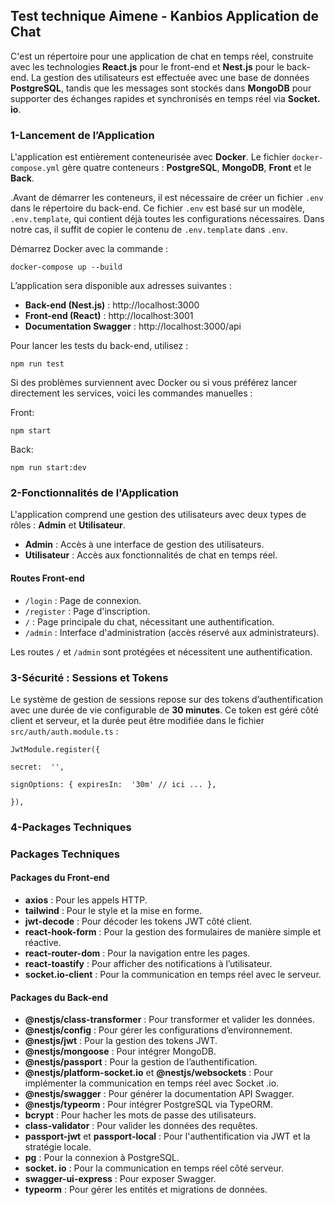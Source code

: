 ## Test technique Aimene - Kanbios Application de Chat 
C'est un répertoire pour une application de chat en temps réel, construite avec les technologies **React.js** pour le front-end et **Nest.js** pour le back-end. La gestion des utilisateurs est effectuée avec une base de données **PostgreSQL**, tandis que les messages sont stockés dans **MongoDB** pour supporter des échanges rapides et synchronisés en temps réel via  **Socket. io**. 

### 1-Lancement de l’Application
L'application est entièrement conteneurisée avec **Docker**. Le fichier `docker-compose.yml` gère quatre conteneurs : **PostgreSQL**, **MongoDB**, **Front** et le **Back**.

.Avant de démarrer les conteneurs, il est nécessaire de créer un fichier `.env` dans le répertoire du back-end. Ce fichier `.env` est basé sur un modèle, `.env.template`, qui contient déjà toutes les configurations nécessaires. Dans notre cas, il suffit de copier le contenu de `.env.template` dans `.env`.

Démarrez Docker  avec la commande :

    docker-compose up --build
  
 
   L’application sera disponible aux adresses suivantes :
-   **Back-end (Nest.js)** : http://localhost:3000
-   **Front-end (React)** : http://localhost:3001
-   **Documentation Swagger** : http://localhost:3000/api

Pour lancer les tests du back-end, utilisez :

    npm run test
    
Si des problèmes surviennent avec Docker ou si vous préférez lancer directement les services, voici les commandes manuelles :

Front: 

    npm start
Back:

    npm run start:dev


### 2-Fonctionnalités de l'Application

L'application comprend une gestion des utilisateurs avec deux types de rôles : **Admin** et **Utilisateur**.

-   **Admin** : Accès à une interface de gestion des utilisateurs.
-   **Utilisateur** : Accès aux fonctionnalités de chat en temps réel.

#### Routes Front-end

-   `/login` : Page de connexion.
-   `/register` : Page d'inscription.
-   `/` : Page principale du chat, nécessitant une authentification.
-   `/admin` : Interface d'administration (accès réservé aux administrateurs).

Les routes `/` et `/admin` sont protégées et nécessitent une authentification.

### 3-Sécurité : Sessions et Tokens
Le système de gestion de sessions repose sur des tokens d’authentification avec une durée de vie configurable de **30 minutes**. Ce token est géré côté client et serveur, et la durée peut être modifiée dans le fichier `src/auth/auth.module.ts` :

    JwtModule.register({
    
    secret:  '',
    
    signOptions: { expiresIn:  '30m' // ici ... },
    
    }),
### 4-Packages Techniques
### Packages Techniques

#### Packages du Front-end

-   **axios** : Pour les appels HTTP.
-   **tailwind** : Pour le style et la mise en forme.
-   **jwt-decode** : Pour décoder les tokens JWT côté client.
-   **react-hook-form** : Pour la gestion des formulaires de manière simple et réactive.
-   **react-router-dom** : Pour la navigation entre les pages.
-   **react-toastify** : Pour afficher des notifications à l’utilisateur.
-   **socket.io-client** : Pour la communication en temps réel avec le serveur.

#### Packages du Back-end

-   **@nestjs/class-transformer** : Pour transformer et valider les données.
-   **@nestjs/config** : Pour gérer les configurations d’environnement.
-   **@nestjs/jwt** : Pour la gestion des tokens JWT.
-   **@nestjs/mongoose** : Pour intégrer MongoDB.
-   **@nestjs/passport** : Pour la gestion de l’authentification.
-   **@nestjs/platform-socket.io** et **@nestjs/websockets** : Pour implémenter la communication en temps réel avec Socket .io.
-   **@nestjs/swagger** : Pour générer la documentation API Swagger.
-   **@nestjs/typeorm** : Pour intégrer PostgreSQL via TypeORM.
-   **bcrypt** : Pour hacher les mots de passe des utilisateurs.
-   **class-validator** : Pour valider les données des requêtes.
-   **passport-jwt** et **passport-local** : Pour l'authentification via JWT et la stratégie locale.
-   **pg** : Pour la connexion à PostgreSQL.
-   **socket. io** : Pour la communication en temps réel côté serveur.
-   **swagger-ui-express** : Pour exposer Swagger.
-   **typeorm** : Pour gérer les entités et migrations de données.



